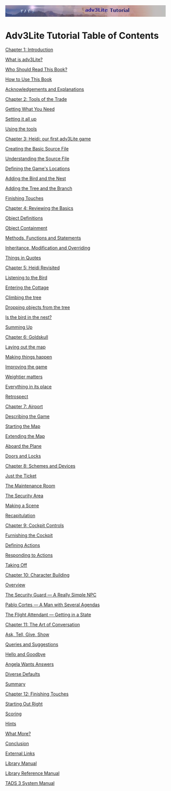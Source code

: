 <div class="topbar">

<img src="topbar.jpg" data-border="0" />

</div>

<div class="main">

  
  

# Adv3Lite Tutorial Table of Contents

  
  

<div class="toc1">

<a href="intro.htm" class="toc">Chapter 1: Introduction</a>

</div>

<div class="toc2">

<a href="whatis.htm" class="toc">What is adv3Lite?</a>

</div>

<div class="toc2">

<a href="whoshouldread.htm" class="toc">Who Should Read This Book?</a>

</div>

<div class="toc2">

<a href="howtouse.htm" class="toc">How to Use This Book</a>

</div>

<div class="toc2">

<a href="acknowledge.htm" class="toc">Acknowledgements and
Explanations</a>

</div>

<div class="toc1">

<a href="tools.htm" class="toc">Chapter 2: Tools of the Trade</a>

</div>

<div class="toc2">

<a href="getting.htm" class="toc">Getting What You Need</a>

</div>

<div class="toc2">

<a href="setting.htm" class="toc">Setting it all up</a>

</div>

<div class="toc2">

<a href="using.htm" class="toc">Using the tools</a>

</div>

<div class="toc1">

<a href="heidi.htm" class="toc">Chapter 3: Heidi: our first adv3Lite
game</a>

</div>

<div class="toc2">

<a href="basicsource.htm" class="toc">Creating the Basic Source File</a>

</div>

<div class="toc2">

<a href="understanding.htm" class="toc">Understanding the Source
File</a>

</div>

<div class="toc2">

<a href="locations.htm" class="toc">Defining the Game's Locations</a>

</div>

<div class="toc2">

<a href="bird.htm" class="toc">Adding the Bird and the Nest</a>

</div>

<div class="toc2">

<a href="tree.htm" class="toc">Adding the Tree and the Branch</a>

</div>

<div class="toc2">

<a href="finishing.htm" class="toc">Finishing Touches</a>

</div>

<div class="toc1">

<a href="reviewing.htm" class="toc">Chapter 4: Reviewing the Basics</a>

</div>

<div class="toc2">

<a href="object.htm" class="toc">Object Definitions</a>

</div>

<div class="toc2">

<a href="containment.htm" class="toc">Object Containment</a>

</div>

<div class="toc2">

<a href="methods.htm" class="toc">Methods, Functions and Statements</a>

</div>

<div class="toc2">

<a href="inherit.htm" class="toc">Inheritance, Modification and
Overriding</a>

</div>

<div class="toc2">

<a href="quotes.htm" class="toc">Things in Quotes</a>

</div>

<div class="toc1">

<a href="revisit.htm" class="toc">Chapter 5: Heidi Revisited</a>

</div>

<div class="toc2">

<a href="listening.htm" class="toc">Listening to the Bird</a>

</div>

<div class="toc2">

<a href="cottage.htm" class="toc">Entering the Cottage</a>

</div>

<div class="toc2">

<a href="climbing.htm" class="toc">Climbing the tree</a>

</div>

<div class="toc2">

<a href="dropping.htm" class="toc">Dropping objects from the tree</a>

</div>

<div class="toc2">

<a href="birdinnest.htm" class="toc">Is the bird in the nest?</a>

</div>

<div class="toc2">

<a href="summing.htm" class="toc">Summing Up</a>

</div>

<div class="toc1">

<a href="goldskull.htm" class="toc">Chapter 6: Goldskull</a>

</div>

<div class="toc2">

<a href="goldmap.htm" class="toc">Laying out the map</a>

</div>

<div class="toc2">

<a href="making.htm" class="toc">Making things happen</a>

</div>

<div class="toc2">

<a href="improving.htm" class="toc">Improving the game</a>

</div>

<div class="toc2">

<a href="weightier.htm" class="toc">Weightier matters</a>

</div>

<div class="toc2">

<a href="inplace.htm" class="toc">Everything in its place</a>

</div>

<div class="toc2">

<a href="retro.htm" class="toc">Retrospect</a>

</div>

<div class="toc1">

<a href="airport.htm" class="toc">Chapter 7: Airport</a>

</div>

<div class="toc2">

<a href="describing.htm" class="toc">Describing the Game</a>

</div>

<div class="toc2">

<a href="airmap1.htm" class="toc">Starting the Map</a>

</div>

<div class="toc2">

<a href="airmap2.htm" class="toc">Extending the Map</a>

</div>

<div class="toc2">

<a href="airmap3.htm" class="toc">Aboard the Plane</a>

</div>

<div class="toc2">

<a href="doors.htm" class="toc">Doors and Locks</a>

</div>

<div class="toc1">

<a href="schemes.htm" class="toc">Chapter 8: Schemes and Devices</a>

</div>

<div class="toc2">

<a href="ticket.htm" class="toc">Just the Ticket</a>

</div>

<div class="toc2">

<a href="maintenance.htm" class="toc">The Maintenance Room</a>

</div>

<div class="toc2">

<a href="security.htm" class="toc">The Security Area</a>

</div>

<div class="toc2">

<a href="scene.htm" class="toc">Making a Scene</a>

</div>

<div class="toc2">

<a href="recap.htm" class="toc">Recapitulation</a>

</div>

<div class="toc1">

<a href="cockpit.htm" class="toc">Chapter 9: Cockpit Controls</a>

</div>

<div class="toc2">

<a href="furnishing.htm" class="toc">Furnishing the Cockpit</a>

</div>

<div class="toc2">

<a href="actions.htm" class="toc">Defining Actions</a>

</div>

<div class="toc2">

<a href="responding.htm" class="toc">Responding to Actions</a>

</div>

<div class="toc2">

<a href="takeoff.htm" class="toc">Taking Off</a>

</div>

<div class="toc1">

<a href="character.htm" class="toc">Chapter 10: Character Building</a>

</div>

<div class="toc2">

<a href="npcoverview.htm" class="toc">Overview</a>

</div>

<div class="toc2">

<a href="guard.htm" class="toc">The Security Guard — A Really Simple
NPC</a>

</div>

<div class="toc2">

<a href="cortes.htm" class="toc">Pablo Cortes — A Man with Several
Agendas</a>

</div>

<div class="toc2">

<a href="attendant.htm" class="toc">The Flight Attendant — Getting in a
State</a>

</div>

<div class="toc1">

<a href="conversation.htm" class="toc">Chapter 11: The Art of
Conversation</a>

</div>

<div class="toc2">

<a href="asktell.htm" class="toc">Ask, Tell, Give, Show</a>

</div>

<div class="toc2">

<a href="query.htm" class="toc">Queries and Suggestions</a>

</div>

<div class="toc2">

<a href="hello.htm" class="toc">Hello and Goodbye</a>

</div>

<div class="toc2">

<a href="convnode.htm" class="toc">Angela Wants Answers</a>

</div>

<div class="toc2">

<a href="defaults.htm" class="toc">Diverse Defaults</a>

</div>

<div class="toc2">

<a href="convsumm.htm" class="toc">Summary</a>

</div>

<div class="toc1">

<a href="finish.htm" class="toc">Chapter 12: Finishing Touches</a>

</div>

<div class="toc2">

<a href="starting.htm" class="toc">Starting Out Right</a>

</div>

<div class="toc2">

<a href="scoring.htm" class="toc">Scoring</a>

</div>

<div class="toc2">

<a href="hints.htm" class="toc">Hints</a>

</div>

<div class="toc2">

<a href="whatmore.htm" class="toc">What More?</a>

</div>

<div class="toc2">

<a href="conclusion.htm" class="toc">Conclusion</a>

</div>

<div class="toc1">

<a href="finish.htm" class="toc">External Links</a>

</div>

<div class="toc2">

<a href="../manual/toc.htm" class="toc">Library Manual</a>

</div>

<div class="toc2">

<a href="../libref/index.html" class="toc">Library Reference Manual</a>

</div>

<div class="toc2">

<a href="../sysman.htm" class="toc">TADS 3 System Manual</a>

</div>

</div>
